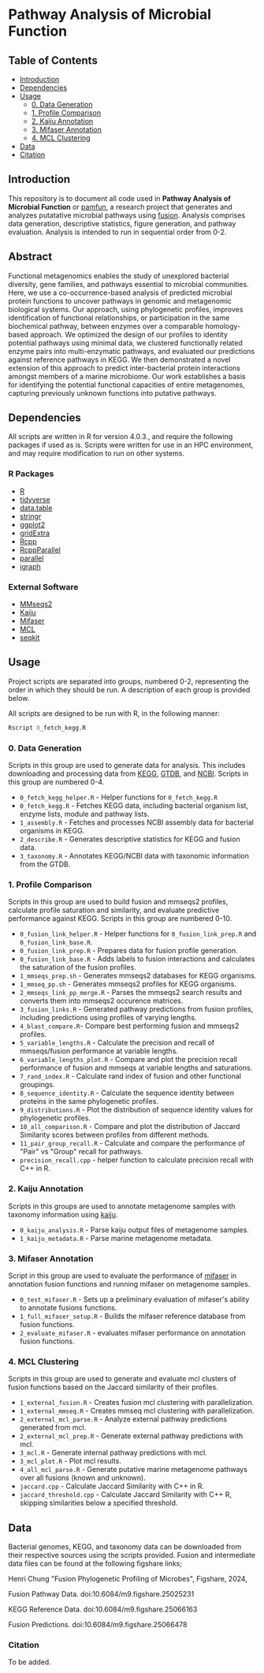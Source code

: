 # Pathway Analysis of Microbial Function 
## Table of Contents
- [Introduction](#introduction)
- [Dependencies](#dependencies)
- [Usage](#usage)
    - [0. Data Generation](#0-data-generation)
    - [1. Profile Comparison](#1-profile-comparison)
    - [2. Kaiju Annotation](#2-kaiju-annotation)
    - [3. Mifaser Annotation](#3-mifaser-annotation)
    - [4. MCL Clustering](#4-mcl-clustering)
- [Data](#data)
- [Citation](#citation)

## Introduction
This repository is to document all code used in **Pathway Analysis of Microbial Function** or [pamfun](), a research project that generates and analyzes putatative microbial pathways using [fusion](https://doi.org/10.1093/nar/gkad757). Analysis comprises data generation, descriptive statistics, figure generation, and pathway evaluation. Analysis is intended to run in sequential order from 0-2.

## Abstract
Functional metagenomics enables the study of unexplored bacterial diversity, gene families, and pathways essential to microbial communities. Here, we use a co-occurrence-based analysis of predicted microbial protein functions to uncover pathways in genomic and metagenomic biological systems. Our approach, using phylogenetic profiles, improves identification of functional relationships, or participation in the same biochemical pathway, between enzymes over a comparable homology-based approach. We optimized the design of our profiles to identity potential pathways using minimal data, we clustered functionally related enzyme pairs into multi-enzymatic pathways, and evaluated our predictions against reference pathways in KEGG. We then demonstrated a novel extension of this approach to predict inter-bacterial protein interactions amongst members of a marine microbiome. Our work establishes a basis for identifying the potential functional capacities of entire metagenomes, capturing previously unknown functions into putative pathways.


## Dependencies
All scripts are written in R for version 4.0.3., and require the following packages if used as is. Scripts were written for use in an HPC environment, and may require modification to run on other systems.

### R Packages
- [R](https://www.r-project.org/)
- [tidyverse](https://www.tidyverse.org/)
- [data.table](https://cran.r-project.org/web/packages/data.table/index.html)
- [stringr](https://cran.r-project.org/web/packages/stringr/index.html)
- [ggplot2](https://ggplot2.tidyverse.org/)
- [gridExtra](https://cran.r-project.org/web/packages/gridExtra/index.html)
- [Rcpp](https://cran.r-project.org/web/packages/Rcpp/index.html)
- [RcppParallel](https://cran.r-project.org/web/packages/RcppParallel/index.html)
- [parallel](https://stat.ethz.ch/R-manual/R-devel/library/parallel/doc/parallel.pdf)
- [igraph](https://r.igraph.org/)

### External Software
- [MMseqs2](https://github.com/soedinglab/MMseqs2)
- [Kaiju](https://bioinformatics-centre.github.io/kaiju/)
- [Mifaser](https://bromberglab.org/project/mifaser/)
- [MCL](https://micans.org/mcl/)
- [seqkit](https://bioinf.shenwei.me/seqkit/)

## Usage
Project scripts are separated into groups, numbered 0-2, representing the order in which they should be run. A description of each group is provided below.

All scripts are designed to be run with R, in the following manner:
```R
Rscript 0_fetch_kegg.R
```


### 0. Data Generation
Scripts in this group are used to generate data for analysis. This includes downloading and processing data from [KEGG](https://www.genome.jp/kegg/), [GTDB](https://gtdb.ecogenomic.org/), and [NCBI](https://ftp.ncbi.nlm.nih.gov/). Scripts in this group are numbered 0-4.

- ``0_fetch_kegg_helper.R`` - Helper functions for ``0_fetch_kegg.R``
- ``0_fetch_kegg.R`` - Fetches KEGG data, including bacterial organism list, enzyme lists, module and pathway lists.
- ``1_assembly.R`` - Fetches and processes NCBI assembly data for bacterial organisms in KEGG.
- ``2_describe.R`` - Generates descriptive statistics for KEGG and fusion data.
- ``3_taxonomy.R`` - Annotates KEGG/NCBI data with taxonomic information from the GTDB.

### 1. Profile Comparison
Scripts in this group are used to build fusion and mmseqs2 profiles, calculate profile saturation and similarity, and evaluate predictive performance against KEGG. Scripts in this group are numbered 0-10.

- ``0_fusion_link_helper.R`` - Helper functions for ``0_fusion_link_prep.R`` and ``0_fusion_link_base.R``.
- ``0_fusion_link_prep.R`` - Prepares data for fusion profile generation.
- ``0_fusion_link_base.R`` - Adds labels to fusion interactions and calculates the saturation of the fusion profiles.
- ``1_mmseqs_prep.sh`` - Generates mmseqs2 databases for KEGG organisms.
- ``1_mmseq_pp.sh`` - Generates mmseqs2 profiles for KEGG organisms.
- ``2_mmseqs_link_pp_merge.R`` - Parses the mmseqs2 search results and converts them into mmseqs2 occurence matrices.
- ``3_fusion_links.R`` - Generated pathway predictions from fusion profiles, including predictions using profiles of varying lengths.
- ``4_blast_compare.R``- Compare best performing fusion and mmseqs2 profiles.
- ``5_variable_lengths.R`` - Calculate the precision and recall of mmseqs/fusion performance at variable lengths.
- ``6_variable_lengths_plot.R`` - Compare and plot the precision recall performance of fusion and mmseqs at variable lengths and saturations.
- ``7_rand_index.R`` - Calculate rand index of fusion and other functional groupings.
- ``8_sequence_identity.R`` - Calculate the sequence identity between proteins in the same phylogenetic profiles.
- ``9_distributions.R`` - Plot the distribution of sequence identity values for phylogenetic profiles.
- ``10_all_comparison.R`` - Compare and plot the distribution of Jaccard Similarity scores between profiles from different methods.
- ``11_pair_group_recall.R`` - Calculate and compare the performance of "Pair" vs "Group" recall for pathways.
- ``precision_recall.cpp`` - helper function to calculate precision recall with C++ in R.

### 2. Kaiju Annotation
Scripts in this groups are used to annotate metagenome samples with taxonomy information using [kaiju](https://bioinformatics-centre.github.io/kaiju/).

- ``0_kaiju_analysis.R`` - Parse kaiju output files of metagenome samples.
- ``1_kaiju_metadata.R`` - Parse marine metagenome metadata.

### 3. Mifaser Annotation
Script in this group are used to evaluate the performance of [mifaser](https://bromberglab.org/project/mifaser/) in annotation fusion functions and running mifaser on metagenome samples.

- ``0_test_mifaser.R`` - Sets up a preliminary evaluation of mifaser's ability to annotate fusions functions.
- ``1_full_mifaser_setup.R`` - Builds the mifaser reference database from fusion functions.
- ``2_evaluate_mifaser.R`` - evaluates mifaser performance on annotation fusion functions.
### 4. MCL Clustering
Scripts in this group are used to generate and evaluate mcl clusters of fusion functions based on the Jaccard similarity of their profiles.

- ``1_external_fusion.R`` - Creates fusion mcl clustering with parallelization.
- ``1_external_mmseq.R`` - Creates mmseq mcl clustering with parallelization.
- ``2_external_mcl_parse.R`` - Analyze external pathway predictions generated from mcl.
- ``2_external_mcl_prep.R`` - Generate external pathway predictions with mcl.
- ``3_mcl.R`` - Generate internal pathway predictions with mcl.
- ``3_mcl_plot.R`` - Plot mcl results.
- ``4_all_mcl_parse.R`` - Generate putative marine metagenome pathways over all fusions (known and unknown).
- ``jaccard.cpp`` - Calculate Jaccard Similarity with C++ in R.
- ``jaccard_threshold.cpp`` - Calculate Jaccard Similarity with C++ R, skipping similarities below a specified threshold.

## Data

Bacterial genomes, KEGG, and taxonomy data can be downloaded from their respective sources using the scripts provided. Fusion and intermediate data files can be found at the following figshare links;

Henri Chung "Fusion Phylogenetic Profiling of Microbes", Figshare, 2024,

Fusion Pathway Data. doi:10.6084/m9.figshare.25025231

KEGG Reference Data. doi:10.6084/m9.figshare.25066163

Fusion Predictions. doi:10.6084/m9.figshare.25066478

### Citation

To be added.
